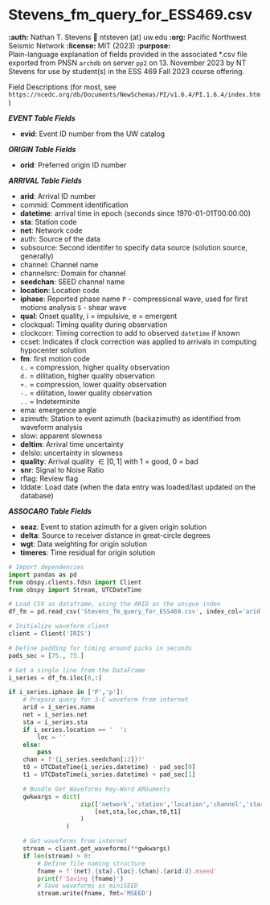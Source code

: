 # Stevens_fm_query_for_ESS469.csv  
**:auth:** Nathan T. Stevens
**:email:** ntsteven (at) uw.edu
**:org:** Pacific Northwest Seismic Network
**:license:** MIT (2023)
**:purpose:**  
Plain-language explanation of fields provided in the associated *.csv file exported from PNSN `archdb` on server `pp2` on 13. November 2023 by NT Stevens for use by student(s) in the ESS 469 Fall 2023 course offering.

Field Descriptions (for most, see `https://ncedc.org/db/Documents/NewSchemas/PI/v1.6.4/PI.1.6.4/index.htm`)  

***EVENT Table Fields***  
- **evid**: Event ID number from the UW catalog  

***ORIGIN Table Fields***  
- **orid**: Preferred origin ID number  

***ARRIVAL Table Fields***  
- **arid**: Arrival ID number  
- commid: Comment identification  
- **datetime**: arrival time in epoch (seconds since 1970-01-01T00:00:00)  
- **sta**: Station code  
- **net**: Network code  
- auth: Source of the data  
- subsource: Second identifer to specify data source (solution source, generally)  
- channel: Channel name  
- channelsrc: Domain for channel  
- **seedchan**: SEED channel name  
- **location**: Location code  
- **iphase**: Reported phase name
        `P` - compressional wave, used for first motions analysis
        `S` - shear wave
- **qual**: Onset quality, i = impulsive, e = emergent
- clockqual: Timing quality during observation
- clockcorr: Timing correction to add to observed `datetime` if known
- ccset: Indicates if clock correction was applied to arrivals in computing hypocenter solution 
- **fm**: first motion code   
        `c.` = compression, higher quality observation  
        `d.` = dilitation, higher quality observation  
        `+.` = compression, lower quality observation  
        `-.` = dilitation, lower quality observation  
        `..` = Indeterminite
- ema: emergence angle  
- azimuth: Station to event azimuth (backazimuth) as identified from waveform analysis
- slow: apparent slowness
- **deltim**: Arrival time uncertainty
- delslo: uncertainty in slowness
- **quality**: Arrival quality $\in [0, 1]$ with 1 = good, 0 = bad
- **snr**: Signal to Noise Ratio
- rflag: Review flag
- lddate: Load date (when the data entry was loaded/last updated on the database)

***ASSOCARO Table Fields***  
- **seaz**: Event to station azimuth for a given origin solution  
- **delta**: Source to receiver distance in great-circle degrees  
- **wgt**: Data weighting for origin solution  
- **timeres**: Time residual for origin solution  



```python
# Import dependencies
import pandas as pd
from obspy.clients.fdsn import Client
from obspy import Stream, UTCDateTime

# Load CSV as dataframe, using the ARID as the unique index
df_fm = pd.read_csv('Stevens_fm_query_for_ESS469.csv', index_col='arid')

# Initialize waveform client
client = Client('IRIS')

# Define padding for timing around picks in seconds
pads_sec = [75., 75.]

# Get a single line from the DataFrame
i_series = df_fm.iloc[0,:]

if i_series.iphase in ['P','p']:
    # Prepare query for 3-C waveform from internet
    arid = i_series.name
    net = i_series.net
    sta = i_series.sta
    if i_series.location == '  ':
        loc = ''
    else:
        pass
    chan = f'{i_series.seedchan[:2]}?'
    t0 = UTCDateTime(i_series.datetime) - pad_sec[0]
    t1 = UTCDateTime(i_series.datetime) + pad_sec[1]

    # Bundle Get_Waveforms Key-Word ARGuments
    gwkwargs = dict(
                    zip(['network','station','location','channel','starttime','endtime'],
                        [net,sta,loc,chan,t0,t1]
                    )
                )

    # Get waveforms from internet
    stream = client.get_waveforms(**gwkwargs)
    if len(stream) > 0:
        # Define file naming structure
        fname = f'{net}.{sta}.{loc}.{chan}.{arid:d}.mseed'
        print(f'Saving {fname}')
        # Save waveforms as miniSEED
        stream.write(fname, fmt='MSEED')

```